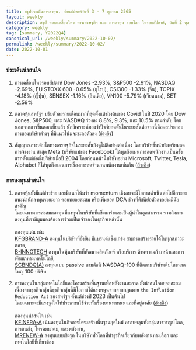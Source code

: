 ```yaml
---
title: สรุปประเด็นการลงทุน, ก่อนสัปดาห์วันที่ 3 - 7 ตุลาคม 2565
layout: weekly
description: สรุป ความเคลื่อนไหว ทางเศรษฐกิจ และ การลงทุน รอบโลก ในรอบสัปดาห์, วันที่ 2 ตุลาคม 2565
category: weekly
tag: [summary, Y2022Q4]
canonical_url: /weekly/summary/2022-10-02/
permalink: /weekly/summary/2022-10-02/
date: 2022-10-01
---
```


### ประเด็นน่าสนใจ

1. การเคลื่อนไหวรอบสัปดาห์ Dow Jones -2.93%, S&P500 -2.91%, NASDAQ -2.69%, EU STOXX 600 -0.65% (ยุโรป), CSI300 -1.33% (จีน), TOPIX -4.18% (ญี่ปุ่น), SENSEX -1.16% (อินเดีย), VN100 -5.79% (เวียดนาม), SET -2.59%

2. ตลาดหุ้นสหรัฐฯ ปรับตัวลงรายเดือนมากที่สุดตั้งแต่ช่วงต้นของ Covid ในปี 2020 โดย Dow Jones, S&P500, และ NASDAQ ร่วงลง 8.8%, 9.3%, และ 10.5% ตามลำดับ โดยนอกจากการขึ้นดอกเบี้ยแล้ว นักวิเคราะห์มองว่าปัจจัยกดดันในระยะสั้นต่อจากนี้คือผลประกอบการของบริษัทต่างๆ ที่มีแนวโน้มจะชะลอตัวลง 
([อ้างอิง](https://www.cnbc.com/2022/09/29/stock-futures-are-flat-following-thursdays-broad-sell-off.html)) 

3. สัญญาณการเติบโตทางเศรษฐกิจในระยะสั้นยังดูไม่ดีอย่างต่อเนื่อง โดยบริษัทชั้นนำยังเตรียมลดการจ้างงาน ล่าสุด Meta (บริษัทแม่ของ Facebook) ได้พูดถึงแผนการลดพนักงานเป็นครั้งแรกตั้งแต่ก่อตั้งบริษัทเมื่อปี 2004 โดยก่อนหน้านี้บริษัทอย่าง Microsoft, Twitter, Tesla, Alphabet ก็ได้พูดถึงแผนการเรื่องการลดจำนวนพนักงานเช่นกัน
([อ้างอิง](https://www.bloomberg.com/news/articles/2022-09-29/meta-announces-hiring-freeze-warns-employees-of-restructuring)) 



### การลงทุนน่าสนใจ

1. ตลาดหุ้นยังมีแต่ข่าวร้าย และมีแนวโน้มว่า momentum เชิงลบจะมีโอกาสดำเนินต่อไปอีกระยะ  
แนะนำนักลงทุนระยะยาว คอยทยอยสะสม หรือเพิ่มยอด DCA ช่วงที่ดัชนีย่อตัวลงอย่างมีนัยสำคัญ  
โดยเฉพาะการสะสมกองทุนที่ลงทุนในบริษัทที่แข็งแกร่งและเป็นผู้นำในอุตสากรรม รวมถึงการลงทุนที่เรามีมุมมองต้องการร่วมเป็นเจ้าของในธุรกิจเหล่านั้น <br><br>
กองทุนเด่น เช่น  
[KFGBRAND-A](https://www.finnomena.com/fund/KFGBRAND-A) ลงทุนในบริษัทที่ยั่งยืน มีแบรนด์แข็งแกร่ง สามารถสร้างรายได้ในทุกสภาวะตลาด,  
[B-INNOTECH](https://www.finnomena.com/fund/B-INNOTECH) ลงทุนในหุ้นบริษัทที่พัฒนาผลิตภัณฑ์ หรือบริการ ด้านความก้าวหน้าและการพัฒนาทางเทคโนโลยี,  
[SCBNDQ(A)](https://www.finnomena.com/fund/SCBNDQ(A)) ลงทุนแบบ passive ตามดัชนี NASDAQ-100 ที่ติดตามบริษัทเติบโตขนาดใหญ่ 100 บริษัท

2. การลงทุนในกลุ่มเทคโนโลยีและโครงสร้างพื้นฐานเพื่อพลังงานสะอาด ยังน่าสนใจทยอยสะสม  
เนื่องจากธุรกิจกลุ่มนี้ธุรกิจกลุ่มนี้มีโอกาสได้แรงหนุนจากจากกฎหมาย `the Inflation Reduction Act` ของสหรัฐฯ ตั้งแต่ช่วงปี 2023 เป็นต้นไป  
โดยเฉพาะจะมีแรงจูงใจให้ประชาชนใช้จ่ายทั้งเรื่องยานพาหนะ และที่อยู่อาศัย 
([อ้างอิง](https://www.cnbc.com/2022/09/03/inflation-reduction-act-when-to-claim-climate-tax-breaks-rebates.html))<br><br>
กองทุนน่าสนใจ เช่น  
[KFINFRA-A](https://www.finnomena.com/fund/KFINFRA-A) เน้นลงทุนในกิจการโครงสร้างพื้นฐานยุคใหม่ ครอบคลุมทั้งกลุ่มสาธารณูปโภค, การขนส่ง, โทรคมนาคม, และพลังงาน,  
[MRENEW-A](https://www.finnomena.com/fund/MRENEW-A) ลงทุนแบบเชิงรุก ในบริษัททั่วโลกที่ทำธุรกิจเกี่ยวกับพลังงานทางเลือก และเทคโนโลยีที่เกี่ยวข้อง 